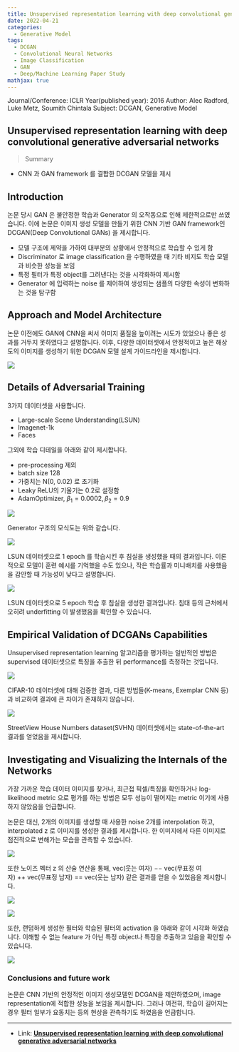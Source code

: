 ```yaml
---
title: Unsupervised representation learning with deep convolutional generative adversarial networks
date: 2022-04-21
categories:
  - Generative Model
tags: 
  - DCGAN
  - Convolutional Neural Networks
  - Image Classification
  - GAN
  - Deep/Machine Learning Paper Study
mathjax: true
---
```




Journal/Conference: ICLR
Year(published year): 2016
Author: Alec Radford, Luke Metz, Soumith Chintala
Subject: DCGAN, Generative Model

## Unsupervised representation learning with deep convolutional generative adversarial networks

> Summary

- CNN 과 GAN framework 를 결합한 DCGAN 모델을 제시

## **Introduction**

논문 당시 GAN 은 불안정한 학습과 Generator 의 오작동으로 인해 제한적으로만 쓰였습니다. 이에 논문은 이미지 생성 모델을 만들기 위한 CNN 기반 GAN framework인 DCGAN(Deep Convolutional GANs) 을 제시합니다.

- 모델 구조에 제약을 가하여 대부분의 상황에서 안정적으로 학습할 수 있게 함
- Discriminator 로 image classification 을 수행하였을 때 기타 비지도 학습 모델과 비슷한 성능을 보임
- 특정 필터가 특정 object를 그려낸다는 것을 시각화하여 제시함
- Generator 에 입력하는 noise 를 제어하여 생성되는 샘플의 다양한 속성이 변화하는 것을 탐구함

## **Approach and Model Architecture**

논문 이전에도 GAN에 CNN을 써서 이미지 품질을 높이려는 시도가 있었으나 좋은 성과를 거두지 못하였다고 설명합니다. 이후, 다양한 데이터셋에서 안정적이고 높은 해상도의 이미지를 생성하기 위한 DCGAN 모델 설계 가이드라인을 제시합니다.

![](images/DCGAN/Screen_Shot_2021-11-28_at_2.30.30_PM.png)

## **Details of Adversarial Training**

3가지 데이터셋을 사용합니다.

- Large-scale Scene Understanding(LSUN)
- Imagenet-1k
- Faces

그외에 학습 디테일을 아래와 같이 제시합니다.

- pre-processing 제외
- batch size 128
- 가중치는 N(0, 0.02) 로 초기화
- Leaky ReLU의 기울기는 0.2로 설정함
- AdamOptimizer, $\beta_1 =0.0002, \beta_2=0.9$

![](images/DCGAN/Screen_Shot_2021-11-28_at_2.33.24_PM.png)

Generator 구조의 모식도는 위와 같습니다.

![](https://greeksharifa.github.io/public/img/2019-03-18-DCGAN/02.png)

LSUN 데이터셋으로 1 epoch 를 학습시킨 후 침실을 생성했을 때의 결과입니다. 이론적으로 모델이 훈련 예시를 기억했을 수도 있으나, 작은 학습률과 미니배치를 사용했음을 감안할 때 가능성이 낮다고 설명합니다.

![](https://greeksharifa.github.io/public/img/2019-03-18-DCGAN/03.png)

LSUN 데이터셋으로 5 epoch 학습 후 침실을 생성한 결과입니다. 침대 등의 근처에서 오히려 underfitting 이 발생했음을 확인할 수 있습니다.

## **Empirical Validation of DCGANs Capabilities**

Unsupervised representation learning 알고리즘을 평가하는 일반적인 방법은 supervised 데이터셋으로 특징을 추출한 뒤 performance를 측정하는 것입니다.

![](images/DCGAN/Screen_Shot_2021-11-28_at_2.42.06_PM.png)

CIFAR-10 데이터셋에 대해 검증한 결과, 다른 방법들(K-means, Exemplar CNN 등)과 비교하여 결과에 큰 차이가 존재하지 않습니다.

![](images/DCGAN/Screen_Shot_2021-11-28_at_2.43.05_PM.png)

StreetView House Numbers dataset(SVHN) 데이터셋에서는 state-of-the-art 결과를 얻었음을 제시합니다.

## **Investigating and Visualizing the Internals of the Networks**

가장 가까운 학습 데이터 이미지를 찾거나, 최근접 픽셀/특징을 확인하거나 log-likelihood metric 으로 평가를 하는 방법은 모두 성능이 떨어지는 metric 이기에 사용하지 않았음을 언급합니다.

논문은 대신, 2개의 이미지를 생성할 때 사용한 noise 2개를 interpolation 하고, interpolated z 로 이미지를 생성한 결과를 제시합니다. 한 이미지에서 다른 이미지로 점진적으로 변해가는 모습을 관측할 수 있습니다.

![](https://greeksharifa.github.io/public/img/2019-03-18-DCGAN/04.png)

또한 노이즈 벡터 z 의 산술 연산을 통해, vec(웃는 여자) −− vec(무표정 여자) ++ vec(무표정 남자) == vec(웃는 남자) 같은 결과를 얻을 수 있었음을 제시합니다.

![](https://greeksharifa.github.io/public/img/2019-03-18-DCGAN/05.png)

![](https://greeksharifa.github.io/public/img/2019-03-18-DCGAN/06.png)

또한, 랜덤하게 생성한 필터와 학습된 필터의 activation 을 아래와 같이 시각화 하였습니다. 이해할 수 없는 feature 가 아닌 특정 object나 특징을 추출하고 있음을 확인할 수 있습니다.

![](https://greeksharifa.github.io/public/img/2019-03-18-DCGAN/07.png)

### **Conclusions and future work**

논문은 CNN 기반의 안정적인 이미지 생성모델인 DCGAN을 제안하였으며, image representation에 적합한 성능을 보임을 제시합니다. 그러나 여전히, 학습이 길어지는 경우 필터 일부가 요동치는 등의 현상을 관측하기도 하였음을 언급합니다.

---

- Link: **[Unsupervised representation learning with deep convolutional generative adversarial networks](https://arxiv.org/abs/1511.06434)**
